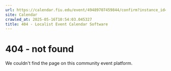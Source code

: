 ```yaml
---
url: https://calendar.fiu.edu/event/49489707459844/confirm?instance_id=49489707473164&return=https%3A%2F%2Fcalendar.fiu.edu%2Fcalendar%3Fevent_types%255B%255D%3D121720
site: Calendar
crawled_at: 2025-05-16T10:54:03.045327
title: 404 - Localist Event Calendar Software
---
```


# 404 - not found
We couldn't find the page on this community event platform.
